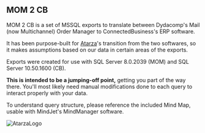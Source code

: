 MOM 2 CB
--

MOM 2 CB is a set of MSSQL exports to translate between Dydacomp's Mail (now Multichannel) Order Manager to ConnectedBusiness's ERP software.

It has been purpose-built for [Atarza](http://atarza.com)'s transition from the two softwares, so it makes assumptions based on our data in certain areas of the exports.

Exports were created for use with SQL Server 8.0.2039 (MOM) and SQL Server 10.50.1600 (CB).

__This is intended to be a jumping-off point,__ getting you part of the way there. You'll most likely need manual modifications done to each query to interact properly with your data.

To understand query structure, please reference the included Mind Map, usable with MindJet's MindManager software.

![AtarzaLogo](http://static.atarza.com/content/uploads/2013/04/atarzaHeader.png)
